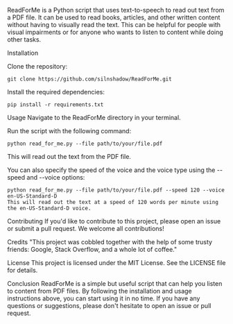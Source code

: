 ReadForMe is a Python script that uses text-to-speech to read out text from a PDF file. It can be used to read books, articles, and other written content without having to visually read the text. This can be helpful for people with visual impairments or for anyone who wants to listen to content while doing other tasks.

Installation

Clone the repository:

``` 
git clone https://github.com/silnshadow/ReadForMe.git

```

Install the required dependencies:

```
pip install -r requirements.txt

```

Usage
Navigate to the ReadForMe directory in your terminal.

Run the script with the following command:

```
python read_for_me.py --file path/to/your/file.pdf

```
This will read out the text from the PDF file.

You can also specify the speed of the voice and the voice type using the --speed and --voice options:

```
python read_for_me.py --file path/to/your/file.pdf --speed 120 --voice en-US-Standard-D
This will read out the text at a speed of 120 words per minute using the en-US-Standard-D voice.
```

Contributing
If you'd like to contribute to this project, please open an issue or submit a pull request. We welcome all contributions!

Credits
"This project was cobbled together with the help of some trusty friends: Google, Stack Overflow, and a whole lot of coffee."

License
This project is licensed under the MIT License. See the LICENSE file for details.

Conclusion
ReadForMe is a simple but useful script that can help you listen to content from PDF files. By following the installation and usage instructions above, you can start using it in no time. If you have any questions or suggestions, please don't hesitate to open an issue or pull request.
